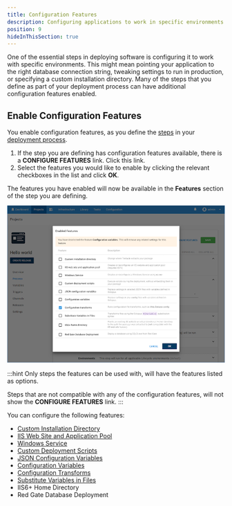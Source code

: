 ```yaml
---
title: Configuration Features
description: Configuring applications to work in specific environments is an essential part of deploying applications with Octopus Deploy and this can include updating database connection strings and app settings.
position: 9
hideInThisSection: true
---
```


One of the essential steps in deploying software is configuring it to work with specific environments. This might mean pointing your application to the right database connection string, tweaking settings to run in production, or specifying a custom installation directory. Many of the steps that you define as part of your deployment process can have additional configuration features enabled.

## Enable Configuration Features

You enable configuration features, as you define the [steps](/docs/deployment-process/steps/index.md) in your [deployment process](/docs/deployment-process/index.md).

1. If the step you are defining has configuration features available, there is a **CONFIGURE FEATURES** link. Click this link.
1. Select the features you would like to enable by clicking the relevant checkboxes in the list and click **OK**.

The features you have enabled will now be available in the **Features** section of the step you are defining.

![Configuration Transforms screenshot](configuration-transforms.png)

:::hint
Only steps the features can be used with, will have the features listed as options.

Steps that are not compatible with any of the configuration features, will not show the **CONFIGURE FEATURES** link.
:::

You can configure the following features:

- [Custom Installation Directory](/docs/deployment-process/configuration-features/custom-installation-directory.md)
- [IIS Web Site and Application Pool](/docs/deployment-examples/iis-websites-and-application-pools.md)
- [Windows Service](/docs/deployment-examples/windows-services.md)
- [Custom Deployment Scripts](/docs/deployment-examples/custom-scripts/index.md)
- [JSON Configuration Variables](/docs/deployment-process/configuration-features/json-configuration-variables-feature.md)
- [Configuration Variables](/docs/deployment-process/configuration-features/configuration-variables.md)
- [Configuration Transforms](/docs/deployment-process/configuration-features/configuration-transforms.md)
- [Substitute Variables in Files](/docs/deployment-process/configuration-features/substitute-variables-in-files.md)
- IIS6+ Home Directory
- Red Gate Database Deployment
